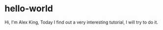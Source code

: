# hello-world
Hi, I'm Alex King, Today I find out a very interesting tutorial, I will try to do it.

